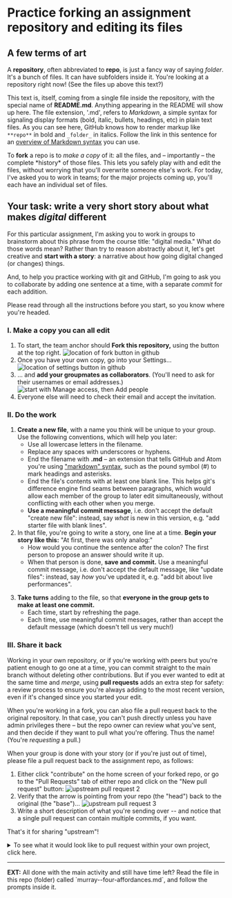 # Practice forking an assignment repository and editing its files

## A few terms of art
A **repository**, often abbreviated to **repo**, is just a fancy way of saying _folder_. It's a bunch of files. It can have subfolders inside it. You're looking at a repository right now! (See the files up above this text?)

This text is, itself, coming from a single file inside the repository, with the special name of **README.md**. Anything appearing in the README will show up here. The file extension, '.md', refers to _Markdown_, a simple syntax for signaling display formats (bold, italic, bullets, headings, etc) in plain text files. As you can see here, GitHub knows how to render markup like `**repo**` in bold and `_folder_` in italics. Follow the link in this sentence for an [overview of Markdown syntax](https://www.markdownguide.org/basic-syntax/) you can use.

To **fork** a repo is to _make a copy_ of it: all the files, and – importantly – the complete \*history\* of those files. This lets you safely play with and edit the files, without worrying that you'll overwrite someone else's work. For today, I've asked you to work in teams; for the major projects coming up, you'll each have an individual set of files.

## Your task: write a very short story about what makes *digital* different
For this particular assignment, I'm asking you to work in groups to brainstorm about this phrase from the course title: "digital media." What do those words mean? Rather than try to reason abstractly about it, let's get creative and **start with a story**: a narrative about how going digital changed (or changes) things.

And, to help you practice working with git and GitHub, I'm going to ask you to collaborate by adding one sentence at a time, with a separate *commit* for each addition.

<div class="alert alert-success">
Please read through all the instructions before you start, so you know where you're headed.
</div>

### I. Make a copy you can all edit
1. To start, the team anchor should **Fork this repository,** using the button at the top right. ![location of fork button in github](img/github-fork-button.png)
2. Once you have your own copy, go into your Settings...  ![location of settings button in github](img/github-settings.png)
3. ... and **add your groupmates as collaborators**. (You'll need to ask for their usernames or email addresses.)![start with Manage access, then Add people](img/github-add-collaborators.png)
4. Everyone else will need to check their email and accept the invitation.

### II. Do the work
1. **Create a new file**, with a name you think will be unique to your group. Use the following  conventions, which will help you later:
   - Use all lowercase letters in the filename.
   - Replace any spaces with underscores or hyphens.
   - End the filename with **.md** – an extension that tells GitHub and Atom you're using ["markdown" syntax](https://guides.github.com/features/mastering-markdown/), such as the pound symbol (#) to mark headings and asterisks.
   - End the file's contents with at least one blank line. This helps git's difference engine find seams between paragraphs, which would allow each member of the group to later edit simultaneously, without conflicting with each other when you merge.
   - **Use a meaningful commit message**, i.e. don't accept the default "create new file": instead, say *what* is new in this version, e.g. "add starter file with blank lines".
2. In that file, you're going to write a story, one line at a time. **Begin your story like this:** "At first, there was only analog:"
   - How would you continue the sentence after the colon? The first person to propose an answer should write it up.
   - When that person is done, **save and commit.** Use a meaningful commit message, i.e. don't accept the default message, like "update files": instead, say *how* you've updated it, e.g. "add bit about live performances".
<!--   - (If you're editing on your own computer, push your changes. If you're on the GitHub website, the changes are already there and don't need to be pushed.) -->
3. **Take turns** adding to the file, so that **everyone in the group gets to make at least one commit.**
   - Each time, start by refreshing the page<!-- (or pulling changes, if you're not working on the GitHub website)-->.
   - Each time, use meaningful commit messages, rather than accept the default message (which doesn't tell us very much!)
<!--   - (If you're editing locally, end each time by pushing your changes... or by filing a _pull request_ to your own repository and merging it.) -->


### III. Share it back
Working in your own repository, or if you're working with peers but you're patient enough to go one at a time, you can commit straight to the main branch without deleting other contributions. But if you ever wanted to edit at the same time and _merge_, using **pull requests** adds an extra step for safety: a review process to ensure you're always adding to the most recent version, even if it's changed since you started your edit.

When you're working in a fork, you can also file a pull request back to the original repository. In that case, you can't push directly unless you have admin privileges there – but the repo owner can review what you've sent, and then decide if they want to pull what you're offering. Thus the name! (You're  *requesting* a pull.)

When your group is done with your story (or if you're just out of time), please file a pull request back to the assignment repo, as follows:

1. Either click "contribute" on the home screen of your forked repo, or go to the "Pull Requests" tab of either repo and click on the "New pull request" button: ![upstream pull request 2](img/github-upstream-pull-request-2.png)
2. Verify that the arrow is pointing from your repo (the "head") back to the original (the "base")... ![upstream pull request 3](img/github-upstream-pull-request-3.png)
3. Write a short description of what you're sending over -- and notice that a single pull request can contain multiple commits, if you want.

That's it for sharing "upstream"!

<details><summary>To see what it would look like to pull request within your own project, click here.</summary>
<h3>GH Pull requests as / instead of commits</h3>
The merge and review process just takes you through a series of prompts and buttons; in the middle, you can write back and forth just as you can on the issue queue. Here's how it would look:

<figure><img src="img/github-pull-request-sequence-with-arrows.png" alt="Six panels illustrating the steps in the caption"/>
<figcaption><ol><li>Top left. Instead of committing directly, you have the option to create a new branch and start a pull request.</li><li>Top right. Confirm the branches and direction of the proposed pull, and write a note to your partners about what you're proposing.</li><li>Middle left. GitHub will attempt to find conflicts.</li><li>Middle right. If there are none, your job is simple! Just decide whether to merge. (If there are, I recommend Atom as a tool to resolve them.)</li><li>Bottom left. The merge becomes a new commit in the destination repository, so you get to write a new commit message. Make it meaningful!</li><li>After the merge, you will be prompted to delete the source branch, since its contents are now integrated.</li></ul>
</figure>
</details>

<hr />

<div class="alert alert-info">
<strong>EXT:</strong> All done with the main activity and still have time left? Read the file in this repo (folder) called `murray--four-affordances.md`, and follow the prompts inside it.
</div>
